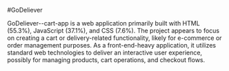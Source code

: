#GoDeliever

GoDeliever--cart-app is a web application primarily built with HTML (55.3%), JavaScript (37.1%), and CSS (7.6%). The project appears to focus on creating a cart or delivery-related functionality, likely for e-commerce or order management purposes. As a front-end-heavy application, it utilizes standard web technologies to deliver an interactive user experience, possibly for managing products, cart operations, and checkout flows.
